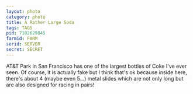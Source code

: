```yaml
---
layout: photo
category: photo
title: A Rather Large Soda
tags: TAGS
pid: 7182629845
farmid: FARM
serid: SERVER
secret: SECRET
---
```



AT&T Park in San Francisco has one of the largest bottles of Coke I've ever seen. Of course, it is actually fake but I think that's ok because inside here, there's about 4 (maybe even 5…) metal slides which are not only long but are also designed for racing in pairs!
